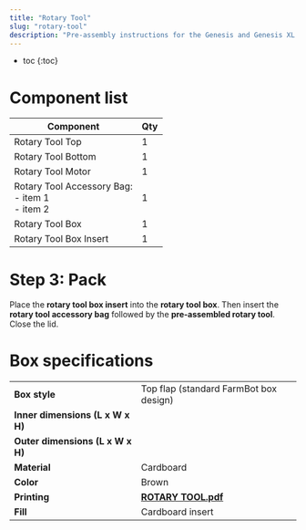 ```yaml
---
title: "Rotary Tool"
slug: "rotary-tool"
description: "Pre-assembly instructions for the Genesis and Genesis XL rotary tool"
---
```


* toc
{:toc}

# Component list

|Component                     |Qty  |
|------------------------------|-----|
|Rotary Tool Top               |1
|Rotary Tool Bottom            |1
|Rotary Tool Motor             |1
|Rotary Tool Accessory Bag:<br>- item 1<br>- item 2|1
|Rotary Tool Box                    |1
|Rotary Tool Box Insert             |1

# Step 3: Pack

Place the **rotary tool box insert** into the **rotary tool box**. Then insert the **rotary tool accessory bag** followed by the **pre-assembled rotary tool**. Close the lid.

# Box specifications

|                                |                              |
|--------------------------------|------------------------------|
|**Box style**                   |Top flap (standard FarmBot box design)
|**Inner dimensions (L x W x H)**|
|**Outer dimensions (L x W x H)**|
|**Material**                    |Cardboard
|**Color**                       |Brown
|**Printing**                    |**[ROTARY TOOL.pdf](http://docs.farm.bot)** <i class="fa fa-file-pdf-o">
|**Fill**                        |Cardboard insert

